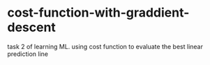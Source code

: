 # cost-function-with-graddient-descent
task 2 of learning ML. using cost function to evaluate the best linear prediction line
